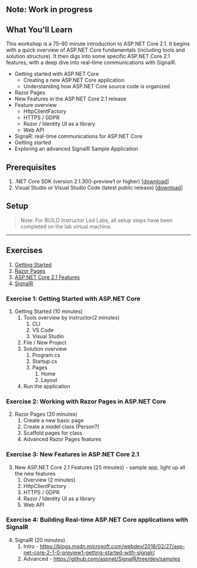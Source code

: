 ## Note: Work in progress

## What You'll Learn
This workshop is a 75-90 minute introduction to ASP.NET Core 2.1. It begins with a quick overview of ASP.NET Core fundamentals (including tools and solution structure). It then digs into some specific ASP.NET Core 2.1 features, with a deep dive into real-time communications with SignalR.

 * Getting started with ASP.NET Core
     * Creating a new ASP.NET Core application
     * Understanding how ASP.NET Core source code is organized
 * Razor Pages
 * New Features in the ASP.NET Core 2.1 release
 * Feature overview
    * HttpClientFactory
    * HTTPS / GDPR
    * Razor / Identity UI as a library
    * Web API
 * SignaR: real-time communications for ASP.NET Core
 * Getting started
 * Exploring an advanced SignalR Sample Application

## Prerequisites
  1. .NET Core SDK (version 2.1.300-preview1 or higher) [[download](https://www.microsoft.com/net/download)]
  2. Visual Studio *or* Visual Studio Code (latest public release) [[download](https://www.visualstudio.com/)] 

## Setup
>  Note: For BUILD Instructor Led Labs, all setup steps have been completed on the lab virtual machine.

---

## Exercises

1. [Getting Started](#Exercise1)
1. [Razor Pages](#Exercise2)
1. [ASP.NET Core 2.1 Features](#Exercise3)
1. [SignalR](#Exercise4)

<a name="Exercise1" ></a>
### Exercise 1: Getting Started with ASP.NET Core ###

1. Getting Started (10 minutes)
    1. Tools overview by instructor(2 minutes)
        1. CLI
        2. VS Code
        3. Visual Studio
    2. File / New Project
    3. Solution overview
        1. Program.cs
        2. Startup.cs
        3. Pages
            1. Home
            2. Layout
    4. Run the application

<a name="Exercise2" ></a>
### Exercise 2: Working with Razor Pages in ASP.NET Core ###

2. Razor Pages (20 minutes)
    1. Create a new basic page
    2. Create a model class (Person?)
    3. Scaffold pages for class
    4. Advanced Razor Pages features

<a name="Exercise3" ></a>
### Exercise 3: New Features in ASP.NET Core 2.1 ###

3. New ASP.NET Core 2.1 Features (25 minutes) - sample app, light up all the new features
    1. Overview (2 minutes)
    2. HttpClientFactory
    3. HTTPS / GDPR
    4. Razor / Identity UI as a library
    5. Web API

<a name="Exercise4" ></a>
### Exercise 4: Building Real-time ASP.NET Core applications with SignalR ###

4. SignalR (20 minutes)
    1. Intro - https://blogs.msdn.microsoft.com/webdev/2018/02/27/asp-net-core-2-1-0-preview1-getting-started-with-signalr/
    2. Advanced - https://github.com/aspnet/SignalR/tree/dev/samples

